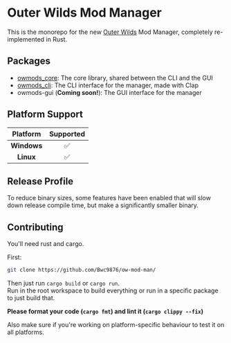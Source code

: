 # Outer Wilds Mod Manager

This is the monorepo for the new [Outer Wilds](https://www.mobiusdigitalgames.com/outer-wilds.html) Mod Manager, completely re-implemented in Rust.

## Packages

- [owmods_core](owmods_core): The core library, shared between the CLI and the GUI
- [owmods_cli](owmods_cli): The CLI interface for the manager, made with Clap
- owmods-gui (**Coming soon!**): The GUI interface for the manager

## Platform Support

| **Platform** | **Supported** |
|:------------:|:-------------:|
| **Windows**  | ✅             |
| **Linux**    | ✅             |
  

## Release Profile

To reduce binary sizes, some features have been enabled that will slow down release compile time, but make a significantly smaller binary.

## Contributing

You'll need rust and cargo.

First:
```sh
git clone https://github.com/Bwc9876/ow-mod-man/
```

Then just run `cargo build` or `cargo run`.  
Run in the root workspace to build everything or run in a specific package to just build that.

**Please format your code (`cargo fmt`) and lint it (`cargo clippy --fix`)**

Also make sure if you're working on platform-specific behaviour to test it on all platforms.